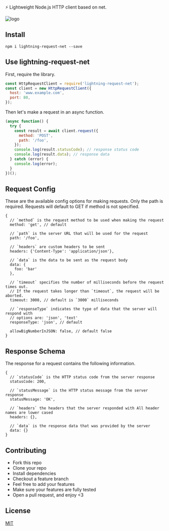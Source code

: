 ⚡ Lightweight Node.js HTTP client based on net.

![logo](./logo.png)

## Install

```
npm i lightning-request-net --save
```

## Use lightning-request-net

First, require the library.

```js
const HttpRequestClient = require('lightning-request-net');
const client = new HttpRequestClient({
  host: 'www.example.com',
  port: 80,
});
```

Then let's make a request in an async function.

```js
(async function() {
  try {
    const result = await client.request({
      method: 'POST',
      path: '/foo',
    });
    console.log(result.statusCode); // response status code
    console.log(result.data); // response data
  } catch (error) {
    console.log(error);
  }
})();
```

## Request Config

These are the available config options for making requests. Only the path is required. Requests will default to GET if method is not specified.

```
{
  // `method` is the request method to be used when making the request
  method: 'get', // default

  // `path` is the server URL that will be used for the request
  path: '/foo',

  // `headers` are custom headers to be sent
  headers: {'Content-Type': 'application/json'},

  // `data` is the data to be sent as the request body
  data: {
    foo: 'bar'
  },

  // `timeout` specifies the number of milliseconds before the request times out.
  // If the request takes longer than `timeout`, the request will be aborted.
  timeout: 3000, // default is `3000` milliseconds

  // `responseType` indicates the type of data that the server will respond with
  // options are: 'json', 'text'
  responseType: 'json', // default

  allowBigNumberInJSON: false, // default false
}
```

## Response Schema

The response for a request contains the following information.

```
{
  // `statusCode` is the HTTP status code from the server response
  statusCode: 200,

  // `statusMessage` is the HTTP status message from the server response
  statusMessage: 'OK',

  // `headers` the headers that the server responded with All header names are lower cased
  headers: {},

  // `data` is the response data that was provided by the server
  data: {}
}
```

## Contributing

- Fork this repo
- Clone your repo
- Install dependencies
- Checkout a feature branch
- Feel free to add your features
- Make sure your features are fully tested
- Open a pull request, and enjoy <3

## License

[MIT](LICENSE)

